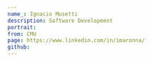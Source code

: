 ```yaml
---
name_: Ignacio Musetti
description: Software Development
portrait:
from: CMU
page: https://www.linkedin.com/in/imaronna/
github:
---
```

